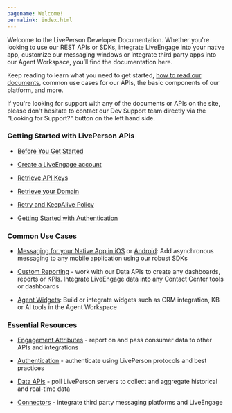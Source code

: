 ```yaml
---
pagename: Welcome!
permalink: index.html
---
```


Welcome to the LivePerson Developer Documentation. Whether you're looking to use our REST APIs or SDKs, integrate LiveEngage into your native app, customize our messaging windows or integrate third party apps into our Agent Workspace, you’ll find the documentation here.

Keep reading to learn what you need to get started, [how to read our documents](getting-started-with-liveengage-apis-how-to-read-our-documents.html), common use cases for our APIs, the basic components of our platform, and more.

If you're looking for support with any of the documents or APIs on the site, please don't hesitate to contact our Dev Support team directly via the "Looking for Support?" button on the left hand side.


### Getting Started with LivePerson APIs

* [Before You Get Started](before-you-get-started-considerations-and-requirements.html)

* [Create a LiveEngage account](http://register.liveperson.com/developer/signup)

* [Retrieve API Keys](retrieve-api-keys-create-a-new-api-key.html)

* [Retrieve your Domain](retrieve-api-domains-using-the-domain-api.html)

* [Retry and KeepAlive Policy](retry-and-keepalive-best-practices-overview.html)

* [Getting Started with Authentication](essential-resources-getting-started-with-authentication.html)

### Common Use Cases

* [Messaging for your Native App in iOS](mobile-app-messaging-sdk-for-ios-overview.html) or [Android](/mobile-app-messaging-sdk-for-android-overview.html): Add asynchronous messaging to any mobile application using our robust SDKs

* [Custom Reporting](essential-resources-getting-started-with-data-apis.html) - work with our Data APIs to create any dashboards, reports or KPIs.  Integrate LiveEngage data into any Contact Center tools or dashboards

* [Agent Widgets](agent-workspace-widget-sdk-overview.html): Build or integrate widgets such as CRM integration, KB or AI tools in the Agent Workspace

### Essential Resources

* [Engagement Attributes](essential-resources-getting-started-with-engagement-attributes.html) - report on and pass consumer data to other APIs and integrations

* [Authentication](authentication-introduction.html) - authenticate using LivePerson protocols and best practices

* [Data APIs](essential-resources-getting-started-with-data-apis.html) - poll LivePerson servers to collect and aggregate historical and real-time data

* [Connectors](connector-api-first-steps-overview.html) - integrate third party messaging platforms and LiveEngage
